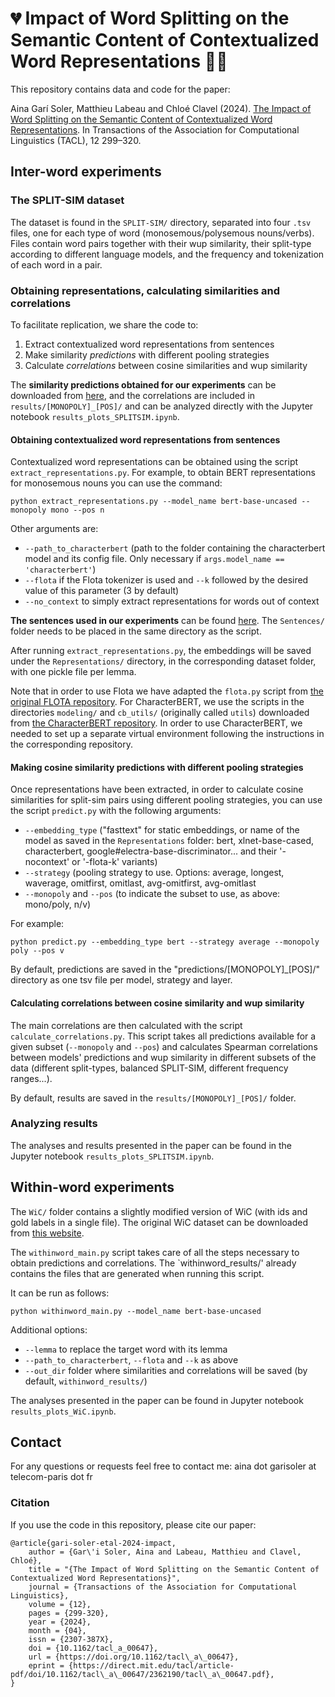 # 💔 Impact of Word Splitting on the Semantic Content of Contextualized Word Representations 🖖🏻

This repository contains data and code for the paper:

Aina Garí Soler, Matthieu Labeau and Chloé Clavel (2024). [The Impact of Word Splitting on the Semantic Content of Contextualized Word Representations](https://direct.mit.edu/tacl/article/doi/10.1162/tacl_a_00647/120475/The-Impact-of-Word-Splitting-on-the-Semantic). In Transactions of the Association for Computational Linguistics (TACL), 12 299–320.

## Inter-word experiments

### The SPLIT-SIM dataset

The dataset is found in the `SPLIT-SIM/` directory, separated into four `.tsv` files, one for each type of word (monosemous/polysemous nouns/verbs). Files contain word pairs together with their wup similarity, their split-type according to different language models, and the frequency and tokenization of each word in a pair.
### Obtaining representations, calculating similarities and correlations

To facilitate replication, we share the code to:

1. Extract contextualized word representations from sentences
2. Make similarity _predictions_ with different pooling strategies
3. Calculate _correlations_ between cosine similarities and wup similarity

The **similarity predictions obtained for our experiments** can be downloaded from [here](https://drive.google.com/file/d/1N6rR1jUGE0ZDPbHtZ6lrpofR-uO9tSkl/view?usp=sharing), and the correlations are included in `results/[MONOPOLY]_[POS]/` and can be analyzed directly with the Jupyter notebook `results_plots_SPLITSIM.ipynb`.


#### Obtaining contextualized word representations from sentences

Contextualized word representations can be obtained using the script `extract_representations.py`. For example, to obtain BERT representations for monosemous nouns you can use the command:

`python extract_representations.py --model_name bert-base-uncased --monopoly mono --pos n`

Other arguments are:
* `--path_to_characterbert` (path to the folder containing the characterbert model and its config file. Only necessary if `args.model_name == 'characterbert'`)
* `--flota` if the Flota tokenizer is used and `--k` followed by the desired value of this parameter (3 by default)
* `--no_context` to simply extract representations for words out of context

**The sentences used in our experiments** can be found [here](https://drive.google.com/file/d/1BdvhCDOBayVUeihk64rtQkrX4216eJPF/view?usp=sharing). The `Sentences/` folder needs to be placed in the same directory as the script.

After running `extract_representations.py`, the embeddings will be saved under the `Representations/` directory, in the corresponding dataset folder, with one pickle file per lemma.

Note that in order to use Flota we have adapted the `flota.py` script from [the original FLOTA repository](https://github.com/valentinhofmann/flota). For CharacterBERT, we use the scripts in the directories `modeling/` and `cb_utils/` (originally called `utils`) downloaded from [the CharacterBERT repository](https://github.com/helboukkouri/character-bert). In order to use CharacterBERT, we needed to set up a separate virtual environment following the instructions in the corresponding repository.


#### Making cosine similarity predictions with different pooling strategies


Once representations have been extracted, in order to calculate cosine similarities for split-sim pairs using different pooling strategies, you can use the script `predict.py` with the following arguments:

* `--embedding_type` ("fasttext" for static embeddings, or name of the model as saved in the `Representations` folder: bert, xlnet-base-cased, characterbert, google#electra-base-discriminator... and their '-nocontext' or '-flota-k' variants)
* `--strategy` (pooling strategy to use. Options: average, longest, waverage, omitfirst, omitlast, avg-omitfirst, avg-omitlast
* `--monopoly` and `--pos` (to indicate the subset to use, as above: mono/poly, n/v)

For example:

`python predict.py --embedding_type bert --strategy average --monopoly poly --pos v`


By default, predictions are saved in the "predictions/[MONOPOLY]_[POS]/" directory as one tsv file per model, strategy and layer.

#### Calculating correlations between cosine similarity and wup similarity

The main correlations are then calculated with the script `calculate_correlations.py`. 
This script takes all predictions available for a given subset (`--monopoly` and `--pos`) and calculates Spearman correlations between models' predictions and wup similarity in different subsets of the data (different split-types, balanced SPLIT-SIM, different frequency ranges...).

By default, results are saved in the `results/[MONOPOLY]_[POS]/` folder. 


### Analyzing results

The analyses and results presented in the paper can be found in the Jupyter notebook `results_plots_SPLITSIM.ipynb`.


## Within-word experiments 

The `WiC/` folder contains a slightly modified version of WiC (with ids and gold labels in a single file). The original WiC dataset can be downloaded from [this website](https://pilehvar.github.io/wic/).

The `withinword_main.py` script takes care of all the steps necessary to obtain predictions and correlations. The `withinword_results/' already contains the files that are generated when running this script.

It can be run as follows:

`python withinword_main.py --model_name bert-base-uncased`

Additional options:

* `--lemma` to replace the target word with its lemma
* `--path_to_characterbert`, `--flota` and `--k` as above
* `--out_dir` folder where similarities and correlations will be saved (by default, `withinword_results/`)

The analyses presented in the paper can be found in Jupyter notebook `results_plots_WiC.ipynb`.


## Contact

For any questions or requests feel free to contact me: aina dot garisoler at telecom-paris dot fr


### Citation

If you use the code in this repository, please cite our paper:
```
@article{gari-soler-etal-2024-impact,
    author = {Gar\'i Soler, Aina and Labeau, Matthieu and Clavel, Chloé},
    title = "{The Impact of Word Splitting on the Semantic Content of Contextualized Word Representations}",
    journal = {Transactions of the Association for Computational Linguistics},
    volume = {12},
    pages = {299-320},
    year = {2024},
    month = {04},  
    issn = {2307-387X},
    doi = {10.1162/tacl_a_00647},
    url = {https://doi.org/10.1162/tacl\_a\_00647},
    eprint = {https://direct.mit.edu/tacl/article-pdf/doi/10.1162/tacl\_a\_00647/2362190/tacl\_a\_00647.pdf},
}
```


